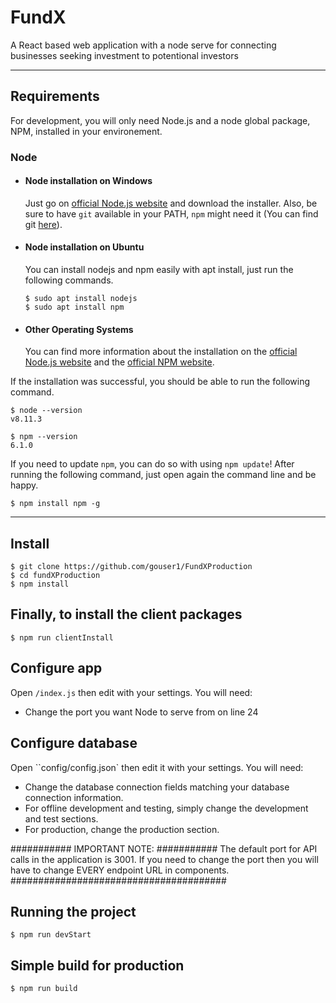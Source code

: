 # FundX

A React based web application with a node serve for connecting businesses seeking investment to potentional investors

---

## Requirements

For development, you will only need Node.js and a node global package, NPM, installed in your environement.

### Node

- #### Node installation on Windows

  Just go on [official Node.js website](https://nodejs.org/) and download the installer.
  Also, be sure to have `git` available in your PATH, `npm` might need it (You can find git [here](https://git-scm.com/)).

- #### Node installation on Ubuntu

  You can install nodejs and npm easily with apt install, just run the following commands.

      $ sudo apt install nodejs
      $ sudo apt install npm

- #### Other Operating Systems
  You can find more information about the installation on the [official Node.js website](https://nodejs.org/) and the [official NPM website](https://npmjs.org/).

If the installation was successful, you should be able to run the following command.

    $ node --version
    v8.11.3

    $ npm --version
    6.1.0

If you need to update `npm`, you can do so with using `npm update`! After running the following command, just open again the command line and be happy.

    $ npm install npm -g

---

## Install

    $ git clone https://github.com/gouser1/FundXProduction
    $ cd fundXProduction
    $ npm install

## Finally, to install the client packages

    $ npm run clientInstall

## Configure app

Open `/index.js` then edit with your settings. You will need:

- Change the port you want Node to serve from on line 24

## Configure database

Open ``config/config.json` then edit it with your settings. You will need:

- Change the database connection fields matching your database connection information.
- For offline development and testing, simply change the development and test sections.
- For production, change the production section.

########### IMPORTANT NOTE: ###########
The default port for API calls in the application is 3001. If you need to change the port then you will have to change EVERY endpoint URL in components.
#######################################

## Running the project

    $ npm run devStart

## Simple build for production

    $ npm run build
